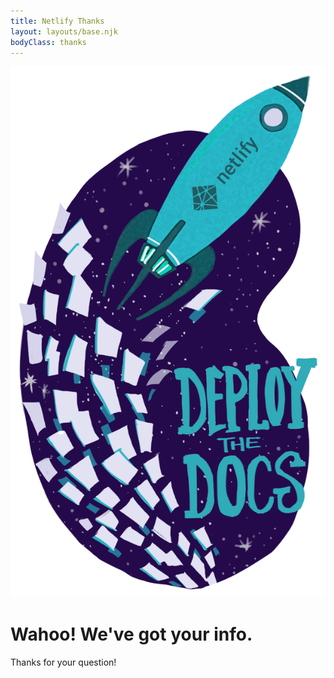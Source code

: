 ```yaml
---
title: Netlify Thanks
layout: layouts/base.njk
bodyClass: thanks
---
```


![Sticker](/images/deploy-docs-netlify-sticker.png)

# Wahoo! We've got your info.

Thanks for your question!
